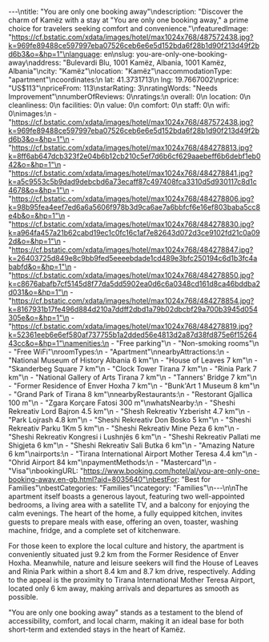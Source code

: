 ---\ntitle: "You are only one booking away"\ndescription: "Discover the charm of Kamëz with a stay at \"You are only one booking away,\" a prime choice for travelers seeking comfort and convenience."\nfeaturedImage: "https://cf.bstatic.com/xdata/images/hotel/max1024x768/487572438.jpg?k=969fe89488ce597997eba07526ceb6e6e5d152bda6f28b1d90f213d49f2bd6b3&o=&hp=1"\nlanguage: en\nslug: you-are-only-one-booking-away\naddress: "Bulevardi Blu, 1001 Kamëz, Albania, 1001 Kamëz, Albania"\ncity: "Kamëz"\nlocation: "Kamëz"\naccommodationType: "apartment"\ncoordinates:\n  lat: 41.3731713\n  lng: 19.7667002\nprice: "US$113"\npriceFrom: 113\nstarRating: 3\nratingWords: "Needs Improvement"\nnumberOfReviews: 0\nratings:\n  overall: 0\n  location: 0\n  cleanliness: 0\n  facilities: 0\n  value: 0\n  comfort: 0\n  staff: 0\n  wifi: 0\nimages:\n  - "https://cf.bstatic.com/xdata/images/hotel/max1024x768/487572438.jpg?k=969fe89488ce597997eba07526ceb6e6e5d152bda6f28b1d90f213d49f2bd6b3&o=&hp=1"\n  - "https://cf.bstatic.com/xdata/images/hotel/max1024x768/484278813.jpg?k=8ff6ab647dcb323f2e04b6b12cb210c5ef7d6b6cf629aaebeff6b6debf1eb042&o=&hp=1"\n  - "https://cf.bstatic.com/xdata/images/hotel/max1024x768/484278841.jpg?k=a5c9553c5b9dad9debcbd6a73ecaff87c497408fca3310d5d930117c8d1c4678&o=&hp=1"\n  - "https://cf.bstatic.com/xdata/images/hotel/max1024x768/484278806.jpg?k=98b95fea4eef7ed6a6a5606f978b3d9ca6ae7a6bbfcf6e16ef803baba5cc8e4b&o=&hp=1"\n  - "https://cf.bstatic.com/xdata/images/hotel/max1024x768/484278830.jpg?k=a964fa457a21b62cabd19ec1c0fc16c1af7e82643d072d3ce9102fd21c0a092d&o=&hp=1"\n  - "https://cf.bstatic.com/xdata/images/hotel/max1024x768/484278847.jpg?k=26403725d849e8c9bb9fed5eeeebdade1cd489e3bfc250194c6d1b3fc4ababfd&o=&hp=1"\n  - "https://cf.bstatic.com/xdata/images/hotel/max1024x768/484278850.jpg?k=c8676abafb7cf5145d8f77da5dd5902ea0d6c6a0348cd161d8ca46bddba2d031&o=&hp=1"\n  - "https://cf.bstatic.com/xdata/images/hotel/max1024x768/484278854.jpg?k=8167931b17fe496d884d210a7ddff2dbd1a79b02dbcbf29a700b3945d054305e&o=&hp=1"\n  - "https://cf.bstatic.com/xdata/images/hotel/max1024x768/484278819.jpg?k=52361eeb6e6ef580af737755b1a2dded56e4813d2a87d38fd875e6f1526443cc&o=&hp=1"\namenities:\n  - "Free parking"\n  - "Non-smoking rooms"\n  - "Free WiFi"\nroomTypes:\n  - "Apartment"\nnearbyAttractions:\n  - "National Museum of History Albania 6 km"\n  - "House of Leaves 7 km"\n  - "Skanderbeg Square 7 km"\n  - "Clock Tower Tirana 7 km"\n  - "Rinia Park 7 km"\n  - "National Gallery of Arts Tirana 7 km"\n  - "Tanners' Bridge 7 km"\n  - "Former Residence of Enver Hoxha 7 km"\n  - "Bunk'Art 1 Museum 8 km"\n  - "Grand Park of Tirana 8 km"\nnearbyRestaurants:\n  - "Restorant Gjallica 100 m"\n  - "Zgara Korçare Fatosi 300 m"\nwhatsNearby:\n  - "Sheshi Rekreativ Lord Bajron 4.5 km"\n  - "Shesh Rekreativ Yzberisht 4.7 km"\n  - "Park Lojrash 4.8 km"\n  - "Sheshi Rekreativ Don Bosko 5 km"\n  - "Sheshi Rekreativ Parku 1Km 5 km"\n  - "Sheshi Rekreativ Mine Peza 6 km"\n  - "Sheshi Rekreativ Kongresi i Lushnjës 6 km"\n  - "Sheshi Rekreativ Pallati me Shigjeta 6 km"\n  - "Sheshi Rekreativ Sali Butka 6 km"\n  - "Amazing Nature 6 km"\nairports:\n  - "Tirana International Airport Mother Teresa 4.4 km"\n  - "Ohrid Airport 84 km"\npaymentMethods:\n  - "Mastercard"\n  - "Visa"\nbookingURL: "https://www.booking.com/hotel/al/you-are-only-one-booking-away.en-gb.html?aid=8035640"\nbestFor: "Best for Families"\nbestCategories: "Families"\ncategory: "Families"\n---\n\nThe apartment itself boasts a generous layout, featuring two well-appointed bedrooms, a living area with a satellite TV, and a balcony for enjoying the calm evenings. The heart of the home, a fully equipped kitchen, invites guests to prepare meals with ease, offering an oven, toaster, washing machine, fridge, and a complete set of kitchenware.

For those keen to explore the local culture and history, the apartment is conveniently situated just 9.2 km from the Former Residence of Enver Hoxha. Meanwhile, nature and leisure seekers will find the House of Leaves and Rinia Park within a short 8.4 km and 8.7 km drive, respectively. Adding to the appeal is the proximity to Tirana International Mother Teresa Airport, located only 6 km away, making arrivals and departures as smooth as possible.

"You are only one booking away" stands as a testament to the blend of accessibility, comfort, and local charm, making it an ideal base for both short-term and extended stays in the heart of Kamëz.